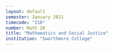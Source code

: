 ```yaml
---
layout: default
semester: January 2021
timecode: "210"
number: Math 20
title: "Mathematics and Social Justice"
institution: "Swarthmore College"
---
```


